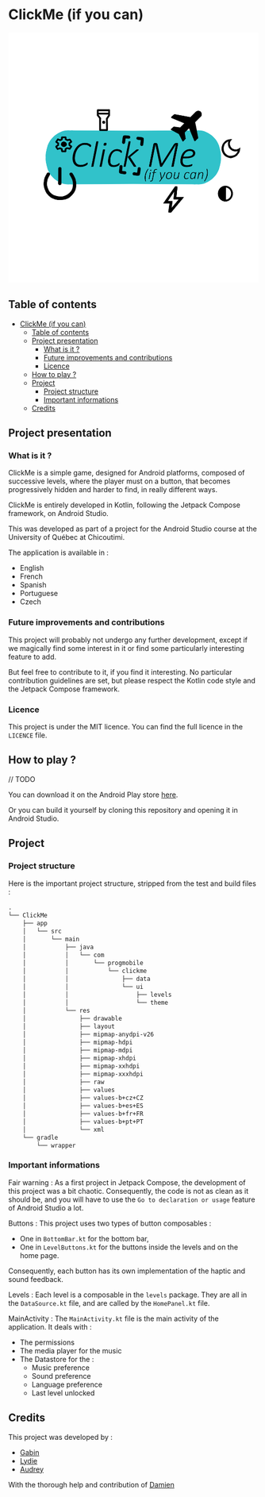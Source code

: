 # ClickMe (if you can)

![ClickMe logo](./res/ClickMe.png)

## Table of contents

- [ClickMe (if you can)](#clickme-if-you-can)
  - [Table of contents](#table-of-contents)
  - [Project presentation](#project-presentation)
    - [What is it ?](#what-is-it-)
    - [Future improvements and contributions](#future-improvements-and-contributions)
    - [Licence](#licence)
  - [How to play ?](#how-to-play-)
  - [Project](#project)
    - [Project structure](#project-structure)
    - [Important informations](#important-informations)
  - [Credits](#credits)


## Project presentation

### What is it ?

ClickMe is a simple game, designed for Android platforms, composed of successive levels, where the player must on a button, that becomes progressively hidden and harder to find, in really different ways.

ClickMe is entirely developed in Kotlin, following the Jetpack Compose framework, on Android Studio.

This was developed as part of a project for the Android Studio course at the University of Québec at Chicoutimi.

The application is available in :

- English
- French
- Spanish
- Portuguese
- Czech

### Future improvements and contributions

This project will probably not undergo any further development, except if we magically find some interest in it or find some particularly interesting feature to add. 

But feel free to contribute to it, if you find it interesting. No particular contribution guidelines are set, but please respect the Kotlin code style and the Jetpack Compose framework.

### Licence

This project is under the MIT licence. You can find the full licence in the `LICENCE` file.

## How to play ?

// TODO

You can download it on the Android Play store [here](https://play.google.com/store/apps/details?id=com.example.clickme).

Or you can build it yourself by cloning this repository and opening it in Android Studio. 

## Project 

### Project structure

Here is the important project structure, stripped from the test and build files :

```
.
└── ClickMe
    ├── app
    │   └── src
    │       └── main
    │           ├── java
    │           │   └── com
    │           │       └── progmobile
    │           │           └── clickme
    │           │               ├── data
    │           │               └── ui
    │           │                   ├── levels
    │           │                   └── theme
    │           └── res
    │               ├── drawable
    │               ├── layout
    │               ├── mipmap-anydpi-v26
    │               ├── mipmap-hdpi
    │               ├── mipmap-mdpi
    │               ├── mipmap-xhdpi
    │               ├── mipmap-xxhdpi
    │               ├── mipmap-xxxhdpi
    │               ├── raw
    │               ├── values
    │               ├── values-b+cz+CZ
    │               ├── values-b+es+ES
    │               ├── values-b+fr+FR
    │               ├── values-b+pt+PT
    │               └── xml
    └── gradle
        └── wrapper
```

### Important informations

Fair warning : As a first project in Jetpack Compose, the development of this project was a bit chaotic. Consequently, the code is not as clean as it should be, and you will have to use the `Go to declaration or usage` feature of Android Studio a lot.

Buttons : This project uses two types of button composables :

- One in `BottomBar.kt` for the bottom bar,
- One in `LevelButtons.kt` for the buttons inside the levels and on the home page.

Consequently, each button has its own implementation of the haptic and sound feedback.

Levels : Each level is a composable in the `levels` package. They are all in the `DataSource.kt` file, and are called by the `HomePanel.kt` file.

MainActivity : The `MainActivity.kt` file is the main activity of the application. It deals with :

- The permissions
- The media player for the music
- The Datastore for the :
  - Music preference
  - Sound preference
  - Language preference
  - Last level unlocked

## Credits

This project was developed by :

- [Gabin](https://github.com/LittleBangTheory)
- [Lydie](https://github.com/lys-08)
- [Audrey](https://github.com/Sherlock-AS)

With the thorough help and contribution of [Damien](https://github.com/makowildcat)
